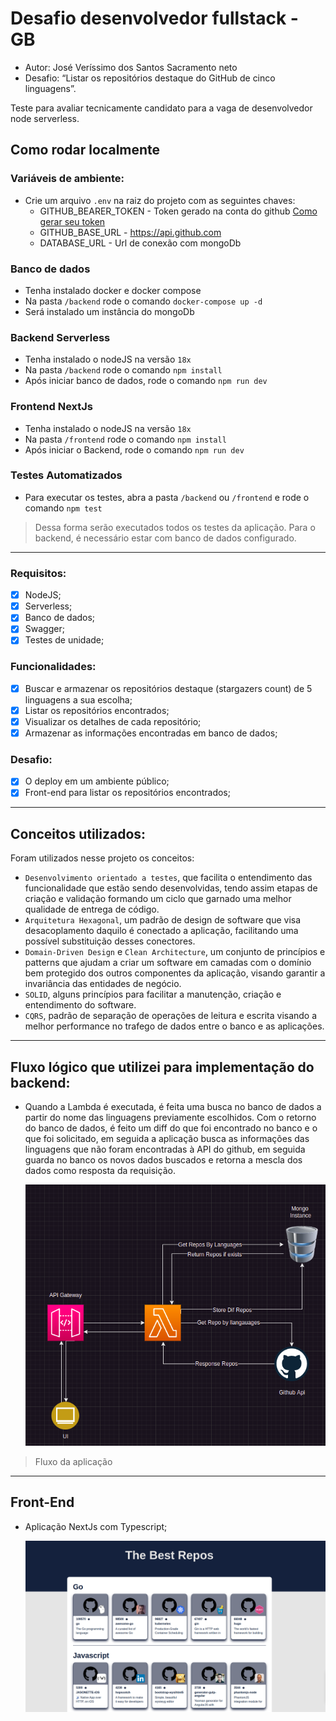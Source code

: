 # Desafio desenvolvedor fullstack - GB

* Autor: José Veríssimo dos Santos Sacramento neto
* Desafio: “Listar os repositórios destaque do GitHub de cinco linguagens”.

Teste para avaliar tecnicamente candidato para a vaga de desenvolvedor node serverless.

## Como rodar localmente

### Variáveis de ambiente:
  - Crie um arquivo `.env` na raiz do projeto com as seguintes chaves:
    - GITHUB_BEARER_TOKEN - Token gerado na conta do github [Como gerar seu token](https://docs.github.com/en/rest/overview/authenticating-to-the-rest-api?apiVersion=2022-11-28)
    - GITHUB_BASE_URL - https://api.github.com
    - DATABASE_URL - Url de conexão com mongoDb

### Banco de dados
 - Tenha instalado docker e docker compose
 - Na pasta `/backend` rode o comando ```docker-compose up -d```
 - Será instalado um instância do mongoDb

### Backend Serverless

 - Tenha instalado o nodeJS na versão `18x`
 - Na pasta `/backend` rode o comando ```npm install```
 - Após iniciar banco de dados, rode o comando ```npm run dev```

### Frontend NextJs

 - Tenha instalado o nodeJS na versão `18x`
 - Na pasta `/frontend` rode o comando ```npm install```
 - Após iniciar o Backend, rode o comando ```npm run dev```

### Testes Automatizados
  - Para executar os testes, abra a pasta `/backend` ou `/frontend` e rode o comando ```npm test```
  > Dessa forma serão executados todos os testes da aplicação. Para o backend, é necessário estar com banco de dados configurado.
---

### Requisitos:
- [x] NodeJS;
- [x] Serverless;
- [x] Banco de dados;
- [x] Swagger;
- [x] Testes de unidade;

### Funcionalidades:
- [x] Buscar e armazenar os repositórios destaque (stargazers count) de 5 linguagens a sua escolha;
- [x] Listar os repositórios encontrados;
- [x] Visualizar os detalhes de cada repositório;
- [x] Armazenar as informações encontradas em banco de dados;

### Desafio:
- [x] O deploy em um ambiente público;
- [x] Front-end para listar os repositórios encontrados;

---
## Conceitos utilizados:
Foram utilizados nesse projeto os conceitos:
  - `Desenvolvimento orientado a testes`, que facilita o entendimento das funcionalidade que estão sendo desenvolvidas, tendo assim etapas de criação e validação formando um ciclo que garnado uma melhor qualidade de entrega de código.
  - `Arquitetura Hexagonal`, um padrão de design de software que visa desacoplamento daquilo é conectado a aplicação, facilitando uma possível substituição desses conectores.
  - `Domain-Driven Design` e `Clean Architecture`, um conjunto de princípios e patterns que ajudam a criar um software em camadas com o domínio bem protegido dos outros componentes da aplicação, visando garantir a invariância das entidades de negócio.
  - `SOLID`, alguns princípios para facilitar a manutenção, criação e entendimento do software.
  - `CQRS`, padrão de separação de operações de leitura e escrita visando a melhor performance no trafego de dados entre o banco e as aplicações.
--- 

## Fluxo lógico que utilizei para implementação do backend:
 - Quando a Lambda é executada, é feita uma busca no banco de dados a partir do nome das linguagens previamente escolhidos. Com o retorno do banco de dados, é feito um diff do que foi encontrado no banco e o que foi solicitado, em seguida a aplicação busca as informações das linguagens que não foram encontradas à API do github, em seguida guarda no banco os novos dados buscados e retorna a mescla dos dados como resposta da requisição.
    
     ![](doc/github/diagram.png)
  > Fluxo da aplicação 
---

## Front-End
  - Aplicação NextJs com Typescript;

    ![](doc/github/Ui.png)

